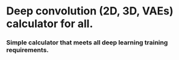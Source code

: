 # Deep convolution (2D, 3D, VAEs) calculator for all.

### Simple calculator that meets all deep learning training requirements.
